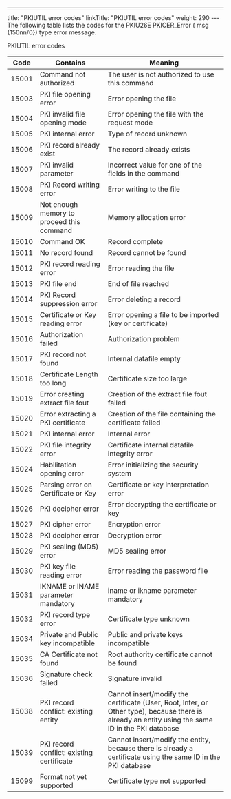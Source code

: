 ---
title: "PKIUTIL  error codes"
linkTitle: "PKIUTIL error codes"
weight: 290
---The following table lists the codes for the PKIU26E PKICER_Error ( msg
{150nn/0}) type error message.

PKIUTIL error codes


| Code  | Contains  | Meaning  |
| --- | --- | --- |
| 15001  | Command not authorized  | The user is not authorized to use this command  |
| 15003  | PKI file opening error  | Error opening the file  |
| 15004  | PKI invalid file opening mode  | Error opening the file with the request mode  |
| 15005  | PKI internal error  | Type of record unknown  |
| 15006  | PKI record already exist  | The record already exists  |
| 15007  | PKI invalid parameter  | Incorrect value for one of the fields in the command  |
| 15008  | PKI Record writing error  | Error writing to the file  |
| 15009  | Not enough memory to proceed this command  | Memory allocation error  |
| 15010  | Command OK  | Record complete  |
| 15011  | No record found  | Record cannot be found  |
| 15012  | PKI record reading error  | Error reading the file  |
| 15013  | PKI file end  | End of file reached  |
| 15014  | PKI Record suppression error  | Error deleting a record  |
| 15015  | Certificate or Key reading error  | Error opening a file to be imported (key or certificate)  |
| 15016  | Authorization failed  | Authorization problem  |
| 15017  | PKI record not found  | Internal datafile empty  |
| 15018  | Certificate Length too long  | Certificate size too large  |
| 15019  | Error creating extract file fout  | Creation of the extract file fout failed  |
| 15020  | Error extracting a PKI certificate  | Creation of the file containing the certificate failed  |
| 15021  | PKI internal error  | Internal error  |
| 15022  | PKI file integrity error  | Certificate internal datafile integrity error  |
| 15024  | Habilitation opening error  | Error initializing the security system  |
| 15025  | Parsing error on Certificate or Key  | Certificate or key interpretation error  |
| 15026  | PKI decipher error  | Error decrypting the certificate or key  |
| 15027  | PKI cipher error  | Encryption error  |
| 15028  | PKI decipher error  | Decryption error  |
| 15029  | PKI sealing (MD5) error  | MD5 sealing error  |
| 15030  | PKI key file reading error  | Error reading the password file  |
| 15031  | IKNAME or INAME parameter mandatory  | iname or ikname parameter mandatory  |
| 15032  | PKI record type error  | Certificate type unknown  |
| 15034  | Private and Public key incompatible  | Public and private keys incompatible  |
| 15035  | CA Certificate not found  | Root authority certificate cannot be found  |
| 15036  | Signature check failed  | Signature invalid  |
| 15038  | PKI record conflict: existing entity  | Cannot insert/modify the certificate (User, Root, Inter, or Other type), because there is already an entity using the same ID in the PKI database  |
| 15039  | PKI record conflict: existing certificate  | Cannot insert/modify the entity, because there is already a certificate using the same ID in the PKI database  |
| 15099  | Format not yet supported  | Certificate type not supported  |


 
